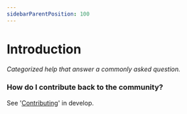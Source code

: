 ```yaml
---
sidebarParentPosition: 100
---
```


# Introduction

_Categorized help that answer a commonly asked question._

### How do I contribute back to the community?
See '[Contributing](/develop/Contributing)' in develop.

